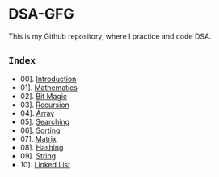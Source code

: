 # DSA-GFG
This is my Github repository, where I practice and code DSA.

## `Index`

- 00]. [Introduction](https://github.com/mr-vicky/DSA-GFG/tree/main/00%5D.%20Introduction)
- 01]. [Mathematics](https://github.com/mr-vicky/DSA-GFG/tree/main/01%5D.%20Mathematics)
- 02]. [Bit Magic](https://github.com/mr-vicky/DSA-GFG/tree/main/02%5D.%20Bit_Magic)
- 03]. [Recursion](https://github.com/mr-vicky/DSA-GFG/tree/main/03%5D.%20Recursion)
- 04]. [Array](https://github.com/mr-vicky/DSA-GFG/tree/main/04%5D.%20Array)
- 05]. [Searching](https://github.com/mr-vicky/DSA-GFG/tree/main/05%5D.%20Searching)
- 06]. [Sorting](https://github.com/mr-vicky/DSA/tree/main/06%5D.%20Sorting)
- 07]. [Matrix](https://github.com/mr-vicky/DSA/tree/main/07%5D.%20Matrix)
- 08]. [Hashing](https://github.com/mr-vicky/DSA/tree/main/08%5D.%20Hashing)
- 09]. [String](https://github.com/mr-vicky/DSA/tree/main/09%5D.%20Strings)
- 10]. [Linked List](https://github.com/mr-vicky/DSA/tree/main/10%5D.%20Linked%20List)